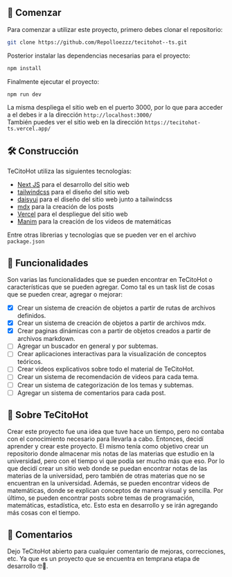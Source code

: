 ## 🚀 Comenzar

Para comenzar a utilizar este proyecto, primero debes clonar el repositorio:

```bash
git clone https://github.com/Repolloezzz/tecitohot--ts.git
```

Posterior instalar las dependencias necesarias para el proyecto:

```bash
npm install
```

Finalmente ejecutar el proyecto:

```bash
npm run dev
```

La misma despliega el sitio web en el puerto 3000, por lo que para acceder a el debes ir a la dirección `http://localhost:3000/` \
También puedes ver el sitio web en la dirección `https://tecitohot-ts.vercel.app/`

## 🛠 Construcción

TeCitoHot utiliza las siguientes tecnologías:

- [Next JS](https://nextjs.org/) para el desarrollo del sitio web
- [tailwindcss](https://tailwindcss.com/) para el diseño del sitio web
- [daisyui](https://daisyui.com/) para el diseño del sitio web junto a tailwindcss
- [mdx](https://mdxjs.com/) para la creación de los posts
- [Vercel](https://vercel.com/) para el despliegue del sitio web
- [Manim](https://www.manim.community/) para la creación de los videos de matemáticas

Entre otras librerias y tecnologías que se pueden ver en el archivo `package.json`

## 🎯 Funcionalidades

Son varias las funcionalidades que se pueden encontrar en TeCitoHot o características que se pueden agregar. Como tal es un task list de cosas que se pueden crear, agregar o mejorar:

- [x] Crear un sistema de creación de objetos a partir de rutas de archivos definidos.
- [x] Crear un sistema de creación de objetos a partir de archivos mdx.
- [x] Crear paginas dinámicas con a partir de objetos creados a partir de archivos markdown.
- [ ] Agregar un buscador en general y por subtemas.
- [ ] Crear aplicaciones interactivas para la visualización de conceptos teóricos.
- [ ] Crear videos explicativos sobre todo el material de TeCitoHot.
- [ ] Crear un sistema de recomendación de videos para cada tema.
- [ ] Crear un sistema de categorización de los temas y subtemas.
- [ ] Agregar un sistema de comentarios para cada post.

## 🤔 Sobre TeCitoHot

Crear este proyecto fue una idea que tuve hace un tiempo,
pero no contaba con el conocimiento necesario para llevarla a cabo. Entonces, decidí aprender y crear este proyecto. El mismo tenía como objetivo crear un repositorio donde almacenar mis notas de las materias que estudio en la universidad, pero con el tiempo vi que podía ser mucho más que eso. Por lo que decidí crear un sitio web donde se puedan encontrar notas de las materias de la universidad, pero también de otras materias que no se encuentran en la universidad. Además, se pueden encontrar videos de matemáticas, donde se explican conceptos de manera visual y sencilla. Por último, se pueden encontrar posts sobre temas de programación, matemáticas, estadística, etc. Esto esta en desarrollo y se irán agregando más cosas con el tiempo.

## 💬 Comentarios

Dejo TeCitoHot abierto para cualquier comentario
de mejoras, correcciones, etc. Ya que es un proyecto
que se encuentra en temprana etapa de desarrollo 🤓🤙.
